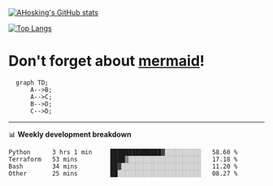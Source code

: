 [![AHosking's GitHub stats](https://github-readme-stats.vercel.app/api?username=ahosking&count_private=true&show_icons=true&theme=onedark&hide_rank=true&include_all_commits=true)](https://github.com/ahosking)

[![Top Langs](https://github-readme-stats.vercel.app/api/top-langs/?username=ahosking&layout=compact&theme=onedark)](https://github.com/ahosking)


# Don't forget about [mermaid](https://github.blog/2022-02-14-include-diagrams-markdown-files-mermaid/)!

```mermaid
  graph TD;
      A-->B;
      A-->C;
      B-->D;
      C-->D;
```
-------

📊 **Weekly development breakdown**

<!--START_SECTION:waka-->

```text
Python      3 hrs 1 min     ██████████████▓░░░░░░░░░░   58.60 %
Terraform   53 mins         ████▒░░░░░░░░░░░░░░░░░░░░   17.18 %
Bash        34 mins         ██▓░░░░░░░░░░░░░░░░░░░░░░   11.20 %
Other       25 mins         ██░░░░░░░░░░░░░░░░░░░░░░░   08.27 %
```

<!--END_SECTION:waka-->
